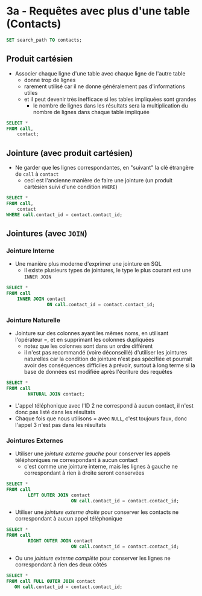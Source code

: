 # 3a - Requêtes avec plus d'une table (Contacts)

```sql
SET search_path TO contacts;
```

## Produit cartésien

- Associer chaque ligne d'une table avec chaque ligne de l'autre table
    - donne trop de lignes
    - rarement utilisé car il ne donne généralement pas d'informations utiles
    - et il peut devenir très inefficace si les tables impliquées sont grandes
        - le nombre de lignes dans les résultats sera la multiplication du nombre de lignes dans chaque table impliquée
```sql
SELECT *
FROM call,
    contact;
```

## Jointure (avec produit cartésien)

- Ne garder que les lignes correspondantes, en "suivant" la clé étrangère de `call` à `contact`
    - ceci est l'ancienne manière de faire une jointure (un produit cartésien suivi d'une condition `WHERE`)
```sql
SELECT *
FROM call,
    contact
WHERE call.contact_id = contact.contact_id;
```

## Jointures (avec `JOIN`)

### Jointure Interne

- Une manière plus moderne d'exprimer une jointure en SQL
    - il existe plusieurs types de jointures, le type le plus courant est une `INNER JOIN`
```sql
SELECT *
FROM call
    INNER JOIN contact
               ON call.contact_id = contact.contact_id;
```

### Jointure Naturelle

- Jointure sur des colonnes ayant les mêmes noms, en utilisant l'opérateur =, et en supprimant les colonnes dupliquées
    - notez que les colonnes sont dans un ordre différent
    - il n'est pas recommandé (voire déconseillé) d'utiliser les jointures naturelles car la condition de jointure n'est pas spécifiée et pourrait avoir des conséquences difficiles à prévoir, surtout à long terme si la base de données est modifiée après l'écriture des requêtes
```sql
SELECT *
FROM call
        NATURAL JOIN contact; 
```
- L'appel téléphonique avec l'ID 2 ne correspond à aucun contact, il n'est donc pas listé dans les résultats
- Chaque fois que nous utilisons = avec `NULL`, c'est toujours faux, donc l'appel 3 n'est pas dans les résultats

### Jointures Externes

- Utiliser une *jointure externe gauche* pour conserver les appels téléphoniques ne correspondant à aucun contact
    - c'est comme une jointure interne, mais les lignes à gauche ne correspondant à rien à droite seront conservées
```sql
SELECT *
FROM call
        LEFT OUTER JOIN contact
                        ON call.contact_id = contact.contact_id;
```

- Utiliser une *jointure externe droite* pour conserver les contacts ne correspondant à aucun appel téléphonique
```sql
SELECT *
FROM call
        RIGHT OUTER JOIN contact
                        ON call.contact_id = contact.contact_id;
```

- Ou une *jointure externe complète* pour conserver les lignes ne correspondant à rien des deux côtés
```sql
SELECT *
FROM call FULL OUTER JOIN contact
   ON call.contact_id = contact.contact_id;
```